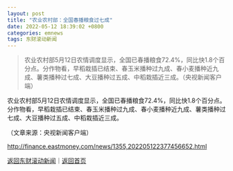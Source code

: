 ```yaml
---
layout: post
title: "农业农村部：全国春播粮食过七成"
date: 2022-05-12 18:39:02 +0800
categories: emnews
tags: 东财滚动新闻
---
```

> 农业农村部5月12日农情调度显示，全国已春播粮食72.4%，同比快1.8个百分点。分作物看，早稻栽插已结束、春玉米播种过九成、春小麦播种近九成、薯类播种过七成、大豆播种过五成、中稻栽插近三成。（央视新闻客户端）

<p>农业农村部5月12日农情调度显示，全国已春播粮食72.4%，同比快1.8个百分点。分作物看，早稻栽插已结束、春玉米播种过九成、春小麦播种近九成、薯类播种过七成、大豆播种过五成、中稻栽插近三成。 </p><p class="em_media">（文章来源：央视新闻客户端）</p>

<http://finance.eastmoney.com/news/1355,202205122377456652.html>

[返回东财滚动新闻](//finews.withounder.com/emnews/)｜[返回首页](//finews.withounder.com/)